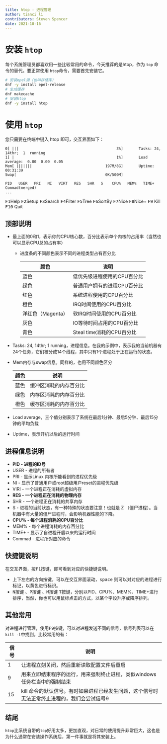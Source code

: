 ```yaml
---
title: htop - 进程管理
author: tianci li
contributors: Steven Spencer
date: 2021-10-16
---
```


# 安装 `htop`
每个系统管理员都喜欢用一些比较常用的命令，今天推荐的是htop，作为 `top` 命令的替代。要正常使用 `htop`命令，需要首先安装它。
``` bash
# 安装epel源（也叫存储库）
dnf -y install epel-release 
# 生成缓存
dnf makecache
# 安装htop
dnf -y install htop
```
# 使用 `htop`
您只需要在终端中键入 htop 即可，交互界面如下：
```
0[ |||                                            3%]       Tasks: 24,  14thr;  1  running
1[ |                                              1%]       Load average:  0.00  0.00  0.05
Mem[ |||||||                                 197M/8G]       Uptime:  00:31:39
Swap[                                        0K/500M]

PID   USER   PRI   NI   VIRT   RES   SHR   S    CPU%   MEM%   TIME+   Commad(merged)
...
```
<kbd>F1</kbd>Help      <kbd>F2</kbd>Setup       <kbd>F3</kbd>Search       <kbd>F4</kbd>Filter        <kbd>F5</kbd>Tree      <kbd>F6</kbd>SortBy        <kbd>F7</kbd>Nice        <kbd>F8</kbd>Nice+      <kbd>F9</kbd> Kill       <kbd>F10</kbd> Quit

## 顶部说明
* 最上面的0和1，表示你的CPU核心数，百分比表示单个内核的占用率（当然也可以显示CPU总的占有率）
    * 进度条的不同颜色表示不同的进程类型占有百分比

        | 颜色 | 说明 |
        | ---------| ------------|
        | 蓝色 | 低优先级进程使用的CPU百分比                  |
        | 绿色 | 普通用户拥有的进程CPU百分比                  |
        | 红色 | 系统进程使用的CPU百分比                  |
        | 橙色 | IRQ时间使用的CPU百分比                  |
        | 洋红色（Magenta） | 软IRQ时间使用的CPU百分比                  |
        | 灰色 | IO等待时间占用的CPU百分比                 |
        | 青色 | Steal time消耗的CPU百分比                  |

* Tasks: 24, 14thr;  1 running，进程信息。在我的示例中，表示我的当前机器有24个任务，它们被分成14个线程，其中只有1个进程处于正在运行的状态。
* Mem内存与swap信息。同样的，也用不同颜色区分

    | 颜色|说明|
    |----|----|
    |蓝色|缓冲区消耗的内存百分比   |
    |绿色|内存区消耗的内存百分比   |
    |橙色|缓存区消耗的内存百分比   |

* Load average，三个值分别表示了系统在最后1分钟、最后5分钟、最后15分钟的平均负载
* Uptime，表示开机以后的运行时间

## 进程信息说明
* **PID - 进程的ID号**
* USER - 进程的所有者
* PRI - 显示Linux 内核所能看到的进程优先级
* NI -  显示了普通用户或root超级用户reset的进程优先级
* VIRI - 一个进程正在消耗的虚拟内存
* **RES - 一个进程正在消耗的物理内存**
* SHR - 一个进程正在消耗的共享内存
* S - 进程的当前状态，有一种特殊的状态要注意！也就是 Z （僵尸进程）。当机器中有大量的僵尸进程时，会影响机器性能的下降。
* **CPU%  - 每个进程消耗的CPU百分比**
* MEM%  - 每个进程消耗的内存百分比
* TIME+ - 显示了自进程开启以来的运行时间
* Commad - 进程所对应的命令

## 快捷键说明
在交互界面，按<kbd>F1</kbd>按键，即可看到对应的快捷键说明。

* 上下左右的方向按键，可以在交互界面滚动，<kbd>space</kbd> 则可以对对应的进程进行标记，以黄色进行标识。
* <kbd>N</kbd>按键 、<kbd>P</kbd>按键 、<kbd>M</kbd>按键 <kbd>T</kbd>按键，分别以PID、CPU%、MEM%、TIME+进行排序，当然，你也可以用鼠标点击的方式，以某个字段升序或降序排列。

## 其他常用
对进程进行管理，使用<kbd>F9</kbd>按键，可以对进程发送不同的信号，信号列表可以在`kill -l`中找到，比较常用的有：

| 信号 | 说明|
|---|---|
|1  | 让进程立刻关闭，然后重新读取配置文件后重启  |
|9  | 用来立即结束程序的运行，用来强制终止进程，类似windows任务栏当中的强制结束 |
|15  |  kill 命令的默认信号。有时如果进程已经发生问题，这个信号时无法正常终止进程的，我们会尝试信号9 |

## 结尾
`htop`比系统自带的`top`好用太多，更加直观，对日常的使用提升非常巨大，这也是为什么通常在安装操作系统后，第一件事就是将其安装上。
